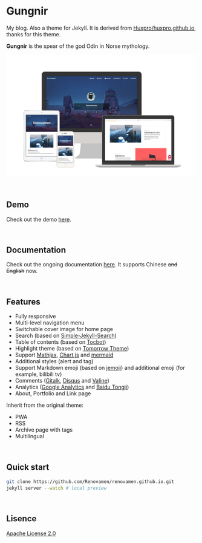 # Gungnir

My blog. Also a theme for Jekyll. It is derived from [Huxpro/huxpro.github.io](https://github.com/Huxpro/huxpro.github.io), thanks for this theme.

**Gungnir** is the spear of the god Odin in Norse mythology.

![preview](docs/preview.jpg)

&nbsp;

## Demo

Check out the demo [here](https://renovamen.ink/).

&nbsp;

## Documentation

Check out the ongoing documentation [here](https://renovamen.ink/). It supports Chinese ~~and English~~ now.

&nbsp;

## Features

- Fully responsive
- Multi-level navigation menu
- Switchable cover image for home page
- Search (based on [Simple-Jekyll-Search](https://github.com/christian-fei/Simple-Jekyll-Search))
- Table of contents (based on [Tocbot](https://github.com/tscanlin/tocbot))
- Highlight theme (based on [Tomorrow Theme](https://github.com/chriskempson/tomorrow-theme))
- Support [Mathjax](https://github.com/mathjax/MathJax), [Chart.js](https://github.com/chartjs/Chart.js) and [mermaid](https://github.com/mermaid-js/mermaid)
- Additional styles (alert and tag)
- Support Markdown emoji (based on [jemoji](https://github.com/jekyll/jemoji)) and additional emoji (for example, bilibili tv)
- Comments ([Gitalk](https://github.com/gitalk/gitalk), [Disqus](https://disqus.com/) and [Valine](https://github.com/xCss/Valine))
- Analytics ([Google Analytics](https://analytics.google.com/) and [Baidu Tongji](https://tongji.baidu.com/))
- About, Portfolio and Link page

Inherit from the original theme:

- PWA
- RSS
- Archive page with tags
- Multilingual

&nbsp;

## Quick start

```bash
git clone https://github.com/Renovamen/renovamen.github.io.git
jekyll server --watch # local preview
```

&nbsp;

## Lisence

[Apache License 2.0](https://www.apache.org/licenses/LICENSE-2.0)